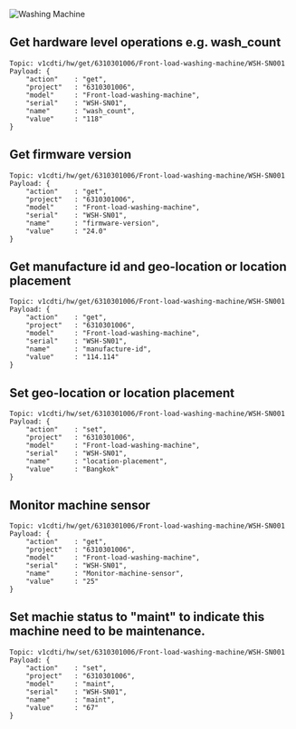 ![Washing Machine](pictures/iot-machine.png)

## Get hardware level operations e.g. wash_count
```
Topic: v1cdti/hw/get/6310301006/Front-load-washing-machine/WSH-SN001
Payload: {
    "action"    : "get",
    "project"   : "6310301006",
    "model"     : "Front-load-washing-machine",
    "serial"    : "WSH-SN01",
    "name"      : "wash_count",
    "value"     : "118"
}
```

## Get firmware version
```
Topic: v1cdti/hw/get/6310301006/Front-load-washing-machine/WSH-SN001
Payload: {
    "action"    : "get",
    "project"   : "6310301006",
    "model"     : "Front-load-washing-machine",
    "serial"    : "WSH-SN01",
    "name"      : "firmware-version",
    "value"     : "24.0"
}
```

## Get manufacture id and geo-location or location placement
```
Topic: v1cdti/hw/get/6310301006/Front-load-washing-machine/WSH-SN001
Payload: {
    "action"    : "get",
    "project"   : "6310301006",
    "model"     : "Front-load-washing-machine",
    "serial"    : "WSH-SN01",
    "name"      : "manufacture-id",
    "value"     : "114.114"
}
```

## Set geo-location or location placement
```
Topic: v1cdti/hw/set/6310301006/Front-load-washing-machine/WSH-SN001
Payload: {
    "action"    : "set",
    "project"   : "6310301006",
    "model"     : "Front-load-washing-machine",
    "serial"    : "WSH-SN01",
    "name"      : "location-placement",
    "value"     : "Bangkok"
}
```

## Monitor machine sensor
```
Topic: v1cdti/hw/get/6310301006/Front-load-washing-machine/WSH-SN001
Payload: {
    "action"    : "get",
    "project"   : "6310301006",
    "model"     : "Front-load-washing-machine",
    "serial"    : "WSH-SN01",
    "name"      : "Monitor-machine-sensor",
    "value"     : "25"
}
```

## Set machie status to "maint" to indicate this machine need to be maintenance.
```
Topic: v1cdti/hw/set/6310301006/Front-load-washing-machine/WSH-SN001
Payload: {
    "action"    : "set",
    "project"   : "6310301006",
    "model"     : "maint",
    "serial"    : "WSH-SN01",
    "name"      : "maint",
    "value"     : "67"
}
```
